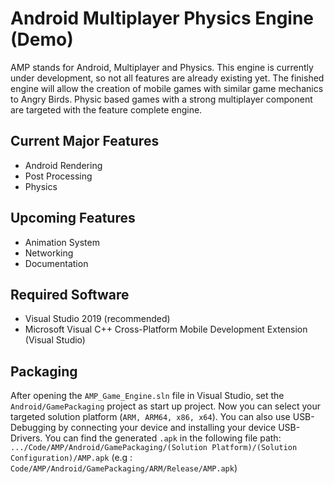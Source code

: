# Android Multiplayer Physics Engine (Demo)
 AMP stands for Android, Multiplayer and Physics.
 This engine is currently under development, so not all features are already existing yet.
 The finished engine will allow the creation of mobile games with similar game mechanics to Angry Birds.
 Physic based games with a strong multiplayer component are targeted with the feature complete engine.
## Current Major Features
- Android Rendering
- Post Processing
- Physics
## Upcoming Features
- Animation System
- Networking
- Documentation
## Required Software 
- Visual Studio 2019 (recommended)
- Microsoft Visual C++ Cross-Platform Mobile Development Extension (Visual Studio)
## Packaging
After opening the `AMP_Game_Engine.sln` file in Visual Studio, set the `Android/GamePackaging` project as start up project.
Now you can select your targeted solution platform (`ARM, ARM64, x86, x64`). You can also use USB-Debugging by connecting
your device and installing your device USB-Drivers. You can find the generated `.apk` in the following file path:
`.../Code/AMP/Android/GamePackaging/(Solution Platform)/(Solution Configuration)/AMP.apk`
(e.g : `Code/AMP/Android/GamePackaging/ARM/Release/AMP.apk`)
